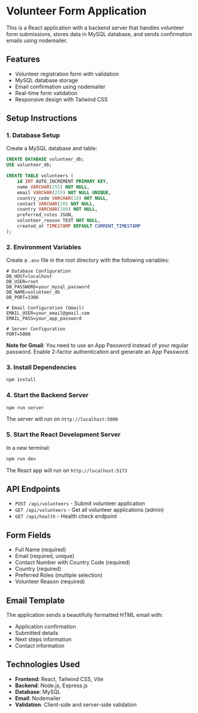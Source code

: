# Volunteer Form Application

This is a React application with a backend server that handles volunteer form submissions, stores data in MySQL database, and sends confirmation emails using nodemailer.

## Features

- Volunteer registration form with validation
- MySQL database storage
- Email confirmation using nodemailer
- Real-time form validation
- Responsive design with Tailwind CSS

## Setup Instructions

### 1. Database Setup

Create a MySQL database and table:

```sql
CREATE DATABASE volunteer_db;
USE volunteer_db;

CREATE TABLE volunteers (
    id INT AUTO_INCREMENT PRIMARY KEY,
    name VARCHAR(255) NOT NULL,
    email VARCHAR(255) NOT NULL UNIQUE,
    country_code VARCHAR(10) NOT NULL,
    contact VARCHAR(20) NOT NULL,
    country VARCHAR(100) NOT NULL,
    preferred_roles JSON,
    volunteer_reason TEXT NOT NULL,
    created_at TIMESTAMP DEFAULT CURRENT_TIMESTAMP
);
```

### 2. Environment Variables

Create a `.env` file in the root directory with the following variables:

```
# Database Configuration
DB_HOST=localhost
DB_USER=root
DB_PASSWORD=your_mysql_password
DB_NAME=volunteer_db
DB_PORT=3306

# Email Configuration (Gmail)
EMAIL_USER=your_email@gmail.com
EMAIL_PASS=your_app_password

# Server Configuration
PORT=5000
```

**Note for Gmail**: You need to use an App Password instead of your regular password. Enable 2-factor authentication and generate an App Password.

### 3. Install Dependencies

```bash
npm install
```

### 4. Start the Backend Server

```bash
npm run server
```

The server will run on `http://localhost:5000`

### 5. Start the React Development Server

In a new terminal:

```bash
npm run dev
```

The React app will run on `http://localhost:5173`

## API Endpoints

- `POST /api/volunteers` - Submit volunteer application
- `GET /api/volunteers` - Get all volunteer applications (admin)
- `GET /api/health` - Health check endpoint

## Form Fields

- Full Name (required)
- Email (required, unique)
- Contact Number with Country Code (required)
- Country (required)
- Preferred Roles (multiple selection)
- Volunteer Reason (required)

## Email Template

The application sends a beautifully formatted HTML email with:
- Application confirmation
- Submitted details
- Next steps information
- Contact information

## Technologies Used

- **Frontend**: React, Tailwind CSS, Vite
- **Backend**: Node.js, Express.js
- **Database**: MySQL
- **Email**: Nodemailer
- **Validation**: Client-side and server-side validation
